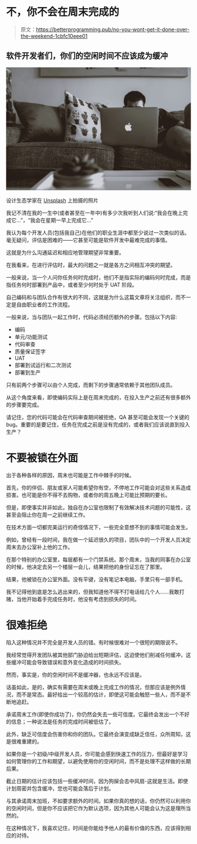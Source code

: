 # 不，你不会在周末完成的

> 原文：<https://betterprogramming.pub/no-you-wont-get-it-done-over-the-weekend-1cbfc10eee01>

## 软件开发者们，你们的空闲时间不应该成为缓冲

![](img/83e8dc04abc54ce5330295fa8405a4b3.png)

设计生态学家在 [Unsplash](https://unsplash.com?utm_source=medium&utm_medium=referral) 上拍摄的照片

我记不清在我的一生中(或者甚至在一年中)有多少次我听到人们说:“我会在晚上完成它…”，“我会在星期一早上完成它…”

我认为每个开发人员(包括我自己)在他们的职业生涯中都至少说过一次类似的话。毫无疑问，评估是困难的——它甚至可能是软件开发中最难完成的事情。

这就是为什么沟通延迟和相应地管理期望非常重要。

在我看来，在进行评估时，最大的问题之一就是各方之间相互冲突的期望。

一般来说，当一个人问你任务何时完成时，他们不是指实际的编码何时完成，而是指任务何时部署到产品中，或者至少何时处于 UAT 阶段。

自己编码和与团队合作有很大的不同，这就是为什么这篇文章将关注组织，而不一定是自由职业者的工作流程。

一般来说，当与团队一起工作时，代码必须经历额外的步骤。包括以下内容:

*   编码
*   单元/功能测试
*   代码审查
*   质量保证签字
*   UAT
*   部署到试运行和二次测试
*   部署到生产

只有前两个步骤可以由个人完成，而剩下的步骤通常依赖于其他团队成员。

从这个角度来看，即使编码实际上是在周末完成的，在投入生产之前还有很多额外的步骤要完成。

请记住，您的代码可能会在代码审查期间被拒绝，QA 甚至可能会发现一个关键的 bug。重要的是要记住，任务在完成之前是没有完成的，或者我们应该说直到投入生产？

# 不要被锁在外面

出于各种各样的原因，周末也可能是工作中棘手的时候。

首先，你的伴侣、朋友或家人可能希望你有空，不停地工作可能会对这些关系造成损害。也可能是你不得不去购物，或者你的周五晚上可能比预期的要长。

但是，即使事实并非如此，独自在办公室也限制了有效解决技术问题的可能性，这甚至会阻止你在周一之前继续工作。

在技术方面一切都完美运行的奇怪情况下，一些完全意想不到的事情可能会发生。

例如，曾经有一段时间，我在做一个延迟很久的项目，团队中的一个开发人员决定周末去办公室补上他的工作。

在那个特别的办公室里，每层都有一个门禁系统。那个周末，当我的同事在办公室的时候，他决定去另一个楼层一会儿，结果把他的身份证忘在了那里。

结果，他被锁在办公室外面。没有平键，没有笔记本电脑，手里只有一部手机。

我不记得他到底是怎么逃出来的，但我知道他不得不打电话给几个人……我敢打赌，当他开始着手完成任务时，他没有考虑到损失的时间。

# 很难拒绝

陷入这种情况并不完全是开发人员的错。有时候很难对一个很短的期限说不。

我经常觉得开发团队被其他部门胁迫给出短期评估，这迫使他们削减任何缓冲，这些缓冲可能会导致错误和意外变化造成的时间损失。

然而，事实是，你的空闲时间不是缓冲器，也永远不应该是。

话虽如此，是的，确实有需要在周末或晚上完成工作的情况，但那应该是例外情况，而不是常态。最好给出一个较高的估计，即使这可能会触怒一些人，而不是不断地追赶。

承诺周末工作(即使你成功了)，你仍然会失去一些可信度。它最终会发出一个不好的信息；一种说法是任务的完成时间被低估了。

此外，缺乏可信度会伤害你和你的团队。它最终会演变成缺乏信任，众所周知，这是很难重建的。

如果你是一个初级/中级开发人员，你可能会感到快速工作的压力，但最好是学习如何管理你的工作和期望，以避免使用你的空闲时间，而不是处理不这样做的长期后果。

截止日期的估计应该包括一些缓冲时间，因为狗屎会击中风扇-这就是生活。即使计划周密并包含缓冲，您也可能会落后于计划。

与其承诺周末加班，不如要求额外的时间。如果你真的想的话，你仍然可以利用你的空闲时间，但是你不应该把它作为默认选项，因为其他人可能会认为这是理所当然的。

在这种情况下，我喜欢记住，时间是你能给予他人的最有价值的东西，应该得到相应的对待。